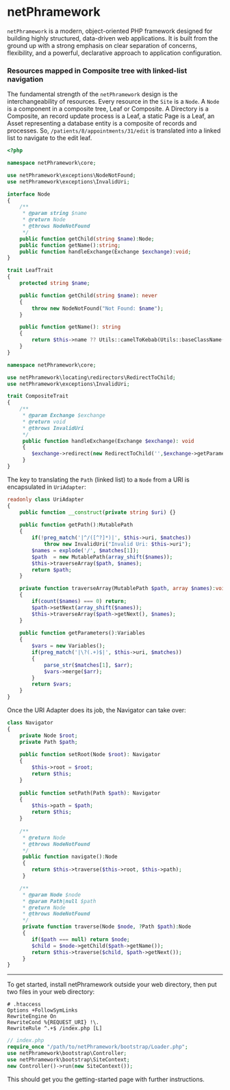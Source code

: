 # netPhramework

`netPhramework` is a modern, object-oriented PHP framework designed for building 
highly structured, data-driven web applications. It is built from the ground up 
with a strong emphasis on clear separation of concerns, flexibility, and a 
powerful, declarative approach to application configuration.

### Resources mapped in Composite tree with linked-list navigation
The fundamental strength of the `netPhramework` design is the 
interchangeability of resources. Every resource in 
the `Site` is a `Node`. A `Node` is a component in a composite tree, 
Leaf or Composite. A Directory is a Composite, an record update process is a 
Leaf, a static Page is a Leaf, an Asset representing a database entity is
a composite of records and processes. So, `/patients/8/appointments/31/edit` is
translated into a linked list to navigate to the edit leaf.
```php
<?php

namespace netPhramework\core;

use netPhramework\exceptions\NodeNotFound;
use netPhramework\exceptions\InvalidUri;

interface Node
{
    /**
     * @param string $name
     * @return Node
     * @throws NodeNotFound
     */
    public function getChild(string $name):Node;
    public function getName():string;  
    public function handleExchange(Exchange $exchange):void;
}

trait LeafTrait
{
    protected string $name;

    public function getChild(string $name): never
    {
        throw new NodeNotFound("Not Found: $name");
    }

    public function getName(): string
    {
        return $this->name ?? Utils::camelToKebab(Utils::baseClassName($this));
    }
}

namespace netPhramework\core;

use netPhramework\locating\redirectors\RedirectToChild;
use netPhramework\exceptions\InvalidUri;

trait CompositeTrait
{
    /**
     * @param Exchange $exchange
     * @return void
     * @throws InvalidUri
     */
     public function handleExchange(Exchange $exchange): void
     {
        $exchange->redirect(new RedirectToChild('',$exchange->getParameters()));
     }
}
```
The key to translating the `Path` (linked list) to a `Node` from a URI is
encapsulated in `UriAdapter`:

```php
readonly class UriAdapter
{
    public function __construct(private string $uri) {}
 
    public function getPath():MutablePath
    {
        if(!preg_match('|^/([^?]*)|', $this->uri, $matches))
            throw new InvalidUri("Invalid Uri: $this->uri");
        $names = explode('/', $matches[1]);
        $path  = new MutablePath(array_shift($names));
        $this->traverseArray($path, $names);
        return $path;
    }

    private function traverseArray(MutablePath $path, array $names):void
    {
        if(count($names) === 0) return;
        $path->setNext(array_shift($names));
        $this->traverseArray($path->getNext(), $names);
    }
    
    public function getParameters():Variables
    {
        $vars = new Variables();
        if(preg_match('|\?(.+)$|', $this->uri, $matches))
        {
            parse_str($matches[1], $arr);
            $vars->merge($arr);
        }
        return $vars;
    }
}
```
Once the URI Adapter does its job, the Navigator can take over:
```php
class Navigator
{
    private Node $root;
    private Path $path;
    
    public function setRoot(Node $root): Navigator
    {
        $this->root = $root;
        return $this;
    }
    
    public function setPath(Path $path): Navigator
    {
        $this->path = $path;
        return $this;
    }
    
    /**
     * @return Node
     * @throws NodeNotFound
     */
     public function navigate():Node
     {
        return $this->traverse($this->root, $this->path);
     }

    /**
     * @param Node $node
     * @param Path|null $path
     * @return Node
     * @throws NodeNotFound
     */
     private function traverse(Node $node, ?Path $path):Node
     {
        if($path === null) return $node;
        $child = $node->getChild($path->getName());
        return $this->traverse($child, $path->getNext());
     }
}
```
-----
To get started, install netPhramework outside your web directory, 
then put two files in your web directory:
```apacheconf
# .htaccess
Options +FollowSymLinks
RewriteEngine On
RewriteCond %{REQUEST_URI} !\.
RewriteRule ^.+$ /index.php [L]

```
```php
// index.php
require_once "/path/to/netPhramework/bootstrap/Loader.php";
use netPhramework\bootstrap\Controller;
use netPhramework\bootstrap\SiteContext;
new Controller()->run(new SiteContext());

```
This should get you the getting-started page with further instructions.